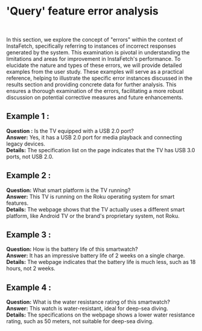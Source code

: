 # 'Query' feature error analysis

<br/>

In this section, we explore the concept of "errors" within the context of InstaFetch, specifically referring to instances of incorrect responses generated by the system. This examination is pivotal in understanding the limitations and areas for improvement in InstaFetch's performance. To elucidate the nature and types of these errors, we will provide detailed examples from the user study. These examples will serve as a practical reference, helping to illustrate the specific error instances discussed in the results section and providing concrete data for further analysis. This ensures a thorough examination of the errors, facilitating a more robust discussion on potential corrective measures and future enhancements.



## Example 1 :

**Question :** Is the TV equipped with a USB 2.0 port?<br/>
**Answer:** Yes, it has a USB 2.0 port for media playback and connecting legacy devices.<br/>
**Details:** The specification list on the page indicates that the TV has USB 3.0 ports, not USB 2.0.

## Example 2 :

**Question:** What smart platform is the TV running?<br/>
**Answer:** This TV is running on the Roku operating system for smart features.<br/>**Details:** The webpage shows that the TV actually uses a different smart platform, like Android TV or the brand's proprietary system, not Roku.


## Example 3 :
**Question:** How is the battery life of this smartwatch?<br/>
**Answer:** It has an impressive battery life of 2 weeks on a single charge.<br/>
**Details:** The webpage indicates that the battery life is much less, such as 18 hours, not 2 weeks.

## Example 4 :
**Question:** What is the water resistance rating of this smartwatch?<br/>
**Answer:** This watch is water-resistant, ideal for deep-sea diving.<br/>
**Details:** The specifications on the webpage shows a lower water resistance rating, such as 50 meters, not suitable for deep-sea diving.


